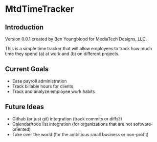 MtdTimeTracker
==============

Introduction
------------
Version 0.0.1 created by Ben Youngblood for MediaTech Designs, LLC.

This is a simple time tracker that will allow employees to track how much time
they spend (a) at work and (b) on different projects.

Current Goals
-------------
 - Ease payroll administration
 - Track billable hours for clients
 - Track and analyze employee work habits

Future Ideas
------------
 - Github (or just git) integration (track commits or diffs?)
 - Calendar/todo list integration (for organizations that are not
   software-oriented)
 - Take over the world (for the ambitious small business or non-profit)

